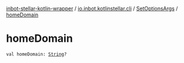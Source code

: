 [inbot-stellar-kotlin-wrapper](../../index.md) / [io.inbot.kotlinstellar.cli](../index.md) / [SetOptionsArgs](index.md) / [homeDomain](./home-domain.md)

# homeDomain

`val homeDomain: `[`String`](https://kotlinlang.org/api/latest/jvm/stdlib/kotlin/-string/index.html)`?`